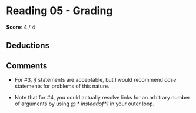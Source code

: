 Reading 05 - Grading
====================

**Score**: 4 / 4

Deductions
----------

Comments
--------

- For #3, *if* statements are acceptable, but I would recommend *case* statements for problems of this nature.

- Note that for #4, you could actually resolve links for an arbitrary number of arguments by using *$@* instead of *$1* in your outer loop.
